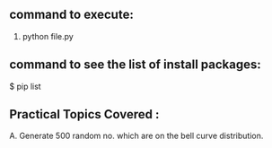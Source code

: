 ## command to execute: 
1. python file.py

## command to see the list of install packages:
$ pip list

## Practical Topics Covered :
A. Generate 500 random no. which are on the bell curve distribution.